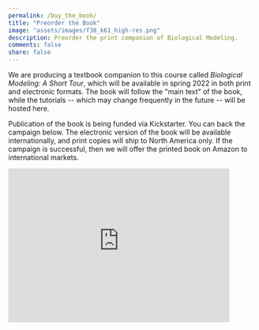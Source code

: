 ```yaml
---
permalink: /buy_the_book/
title: "Preorder the Book"
image: "assets/images/f38_k61_high-res.png"
description: Preorder the print companion of Biological Modeling.
comments: false
share: false
---
```


We are producing a textbook companion to this course called *Biological Modeling: A Short Tour*, which will be available in spring 2022 in both print and electronic formats. The book will follow the "main text" of the book, while the tutorials -- which may change frequently in the future -- will be hosted here.

Publication of the book is being funded via Kickstarter. You can back the campaign below. The electronic version of the book will be available internationally, and print copies will ship to North America only. If the campaign is successful, then we will offer the printed book on Amazon to international markets.

<iframe src="https://www.kickstarter.com/projects/phillipcompeau/biological-modeling-a-short-tour" width="448px" height="311px" frameborder="0"></iframe>
